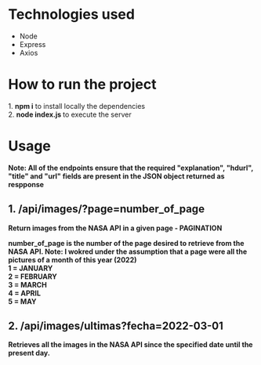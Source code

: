 <h1> Technologies used </h1>
<ul>
  <li>Node</li>
  <li>Express</li>
  <li>Axios</li>
</ul>

<h1> How to run the project </h1>
1. <b>npm i</b> to install locally the dependencies <br>
2. <b>node index.js </b> to execute the server 

<h1> Usage </h1>
<b>Note: All of the endpoints ensure that the required "explanation", "hdurl", "title" and "url" fields are present in the JSON object returned as respponse<b> <br>
<h2>1. /api/images/?page=number_of_page </h2>
<p>Return images from the NASA API in a given page - PAGINATION</p>
number_of_page is the number of the page desired to retrieve from the NASA API.
Note: I wokred under the assumption that a page were all the pictures of a month of this year (2022)<br>
      1 = JANUARY<br>
      2 = FEBRUARY<br>
      3 = MARCH<br>
      4 = APRIL<br>
      5 = MAY
<h2>2.  /api/images/ultimas?fecha=2022-03-01 </h2>
<p>Retrieves all the images in the NASA API since the specified date until the present day.</p>

